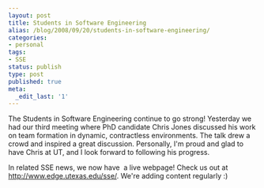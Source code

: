 ```yaml
---
layout: post
title: Students in Software Engineering
alias: /blog/2008/09/20/students-in-software-engineering/
categories:
- personal
tags:
- SSE
status: publish
type: post
published: true
meta:
  _edit_last: '1'
---
```

The Students in Software Engineering continue to go strong! Yesterday we had our third meeting where PhD candidate Chris Jones discussed his work on team formation in dynamic, contractless environments. The talk drew a crowd and inspired a great discussion. Personally, I'm proud and glad to have Chris at UT, and I look forward to following his progress.

In related SSE news, we now have  a live webpage! Check us out at <a title="Students in Software Engineering" href="http://www.edge.utexas.edu/sse/" target="_blank">http://www.edge.utexas.edu/sse/</a>. We're adding content regularly :)
